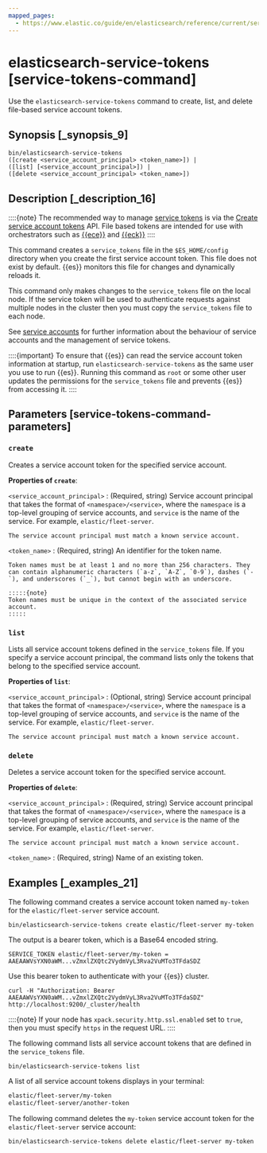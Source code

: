 ```yaml
---
mapped_pages:
  - https://www.elastic.co/guide/en/elasticsearch/reference/current/service-tokens-command.html
---
```


# elasticsearch-service-tokens [service-tokens-command]

Use the `elasticsearch-service-tokens` command to create, list, and delete file-based service account tokens.


## Synopsis [_synopsis_9]

```shell
bin/elasticsearch-service-tokens
([create <service_account_principal> <token_name>]) |
([list] [<service_account_principal>]) |
([delete <service_account_principal> <token_name>])
```


## Description [_description_16]

::::{note}
The recommended way to manage [service tokens](docs-content://deploy-manage/users-roles/cluster-or-deployment-auth/service-accounts.md#service-accounts-tokens) is via the [Create service account tokens](https://www.elastic.co/docs/api/doc/elasticsearch/operation/operation-security-create-service-token) API. File based tokens are intended for use with orchestrators such as [{{ece}}](docs-content://deploy-manage/deploy/cloud-enterprise.md) and [{{eck}}](docs-content://deploy-manage/deploy/cloud-on-k8s.md)
::::


This command creates a `service_tokens` file in the `$ES_HOME/config` directory when you create the first service account token. This file does not exist by default. {{es}} monitors this file for changes and dynamically reloads it.

This command only makes changes to the `service_tokens` file on the local node. If the service token will be used to authenticate requests against multiple nodes in the cluster then you must copy the `service_tokens` file to each node.

See [service accounts](docs-content://deploy-manage/users-roles/cluster-or-deployment-auth/service-accounts.md) for further information about the behaviour of service accounts and the management of service tokens.

::::{important}
To ensure that {{es}} can read the service account token information at startup, run `elasticsearch-service-tokens` as the same user you use to run {{es}}. Running this command as `root` or some other user updates the permissions for the `service_tokens` file and prevents {{es}} from accessing it.
::::



## Parameters [service-tokens-command-parameters]

### `create`

Creates a service account token for the specified service account.

**Properties of `create`**:

`<service_account_principal>`
:   (Required, string) Service account principal that takes the format of `<namespace>/<service>`, where the `namespace` is a top-level grouping of service accounts, and `service` is the name of the service. For example, `elastic/fleet-server`.

    The service account principal must match a known service account.

`<token_name>`
:   (Required, string) An identifier for the token name.

    Token names must be at least 1 and no more than 256 characters. They can contain alphanumeric characters (`a-z`, `A-Z`, `0-9`), dashes (`-`), and underscores (`_`), but cannot begin with an underscore.

    :::::{note}
    Token names must be unique in the context of the associated service account.
    :::::

### `list`

Lists all service account tokens defined in the `service_tokens` file. If you specify a service account principal, the command lists only the tokens that belong to the specified service account.

**Properties of `list`**:

`<service_account_principal>`
:   (Optional, string) Service account principal that takes the format of `<namespace>/<service>`, where the `namespace` is a top-level grouping of service accounts, and `service` is the name of the service. For example, `elastic/fleet-server`.

    The service account principal must match a known service account.

### `delete`

Deletes a service account token for the specified service account.

**Properties of `delete`**:

`<service_account_principal>`
:   (Required, string) Service account principal that takes the format of `<namespace>/<service>`, where the `namespace` is a top-level grouping of service accounts, and `service` is the name of the service. For example, `elastic/fleet-server`.

    The service account principal must match a known service account.

`<token_name>`
:   (Required, string) Name of an existing token.


## Examples [_examples_21]

The following command creates a service account token named `my-token` for the `elastic/fleet-server` service account.

```shell
bin/elasticsearch-service-tokens create elastic/fleet-server my-token
```

The output is a bearer token, which is a Base64 encoded string.

```shell
SERVICE_TOKEN elastic/fleet-server/my-token = AAEAAWVsYXN0aWM...vZmxlZXQtc2VydmVyL3Rva2VuMTo3TFdaSDZ
```

Use this bearer token to authenticate with your {{es}} cluster.

```shell
curl -H "Authorization: Bearer AAEAAWVsYXN0aWM...vZmxlZXQtc2VydmVyL3Rva2VuMTo3TFdaSDZ" http://localhost:9200/_cluster/health
```

::::{note}
If your node has `xpack.security.http.ssl.enabled` set to `true`, then you must specify `https` in the request URL.
::::


The following command lists all service account tokens that are defined in the `service_tokens` file.

```shell
bin/elasticsearch-service-tokens list
```

A list of all service account tokens displays in your terminal:

```txt
elastic/fleet-server/my-token
elastic/fleet-server/another-token
```

The following command deletes the `my-token` service account token for the `elastic/fleet-server` service account:

```shell
bin/elasticsearch-service-tokens delete elastic/fleet-server my-token
```

